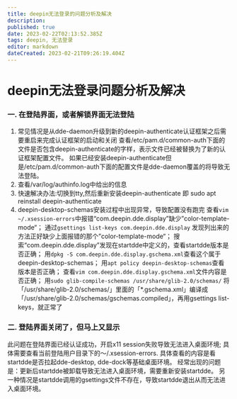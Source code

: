 ```yaml
---
title: deepin无法登录的问题分析及解决
description: 
published: true
date: 2023-02-22T02:13:52.385Z
tags: deepin, 无法登录
editor: markdown
dateCreated: 2023-02-21T09:26:19.404Z
---
```


# deepin无法登录问题分析及解决
### 一. 在登陆界面，或者解锁界面无法登陆

1. 常见情况是从dde-daemon升级到新的deepin-authenticate认证框架之后需要重启来完成认证框架的启动和关闭
查看/etc/pam.d/common-auth下面的文件是否包含deepin-authenticate的字样，表示文件已经被替换为了新的认证框架配置文件。
如果已经安装deepin-authenticate但是/etc/pam.d/common-auth下面的配置文件是dde-daemon覆盖的将导致无法登陆。
2. 查看/var/log/authinfo.log中给出的信息
3. 快速解决办法:切换到tty,然后重新安装deepin-authenticate 即  sudo apt reinstall deepin-authenticate
4. deepin-desktop-schemas安装过程中出现异常，导致配置没有跑完
查看`vim ~/.xsession-errors`中报错“com.deepin.dde.display”缺少”color-template-mode“；
通过`gsettings list-keys com.deepin.dde.display`
发现列出来的方法正好缺少上面报错的那个”color-template-mode“；
搜索“com.deepin.dde.display”发现在startdde中定义的，查看startdde版本是否正确；
用`dpkg -S com.deepin.dde.display.gschema.xml`查看这个属于deepin-desktop-schemas；
用`apt policy deepin-desktop-schemas`查看版本是否正确；
查看`vim com.deepin.dde.display.gschema.xml`文件内容是否正确；
用`sudo glib-compile-schemas /usr/share/glib-2.0/schemas/`
将「/usr/share/glib-2.0/schemas/」里面的「*.gschema.xml」编译成「/usr/share/glib-2.0/schemas/gschemas.compiled」，再用gsettings list-keys，就正常了
### 二. 登陆界面关闭了，但马上又显示

此问题在登陆界面已经认证成功，开启x11 session失败导致无法进入桌面环境;
具体需要查看当前登陆用户目录下的～/.xsession-errors. 具体查看的内容是看startdde是否拉起dde-desktop, dde-dock等基础桌面环境。
经常出现的问题是：更新后startdde被卸载导致无法进入桌面环境，需要重新安装startdde。
另一种情况是startdde调用的gsettings文件不存在，导致startdde退出从而无法进入桌面环境。